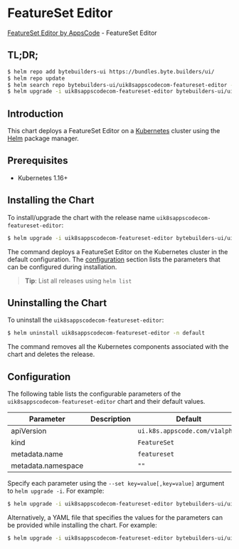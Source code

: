 # FeatureSet Editor

[FeatureSet Editor by AppsCode](https://byte.builders) - FeatureSet Editor

## TL;DR;

```bash
$ helm repo add bytebuilders-ui https://bundles.byte.builders/ui/
$ helm repo update
$ helm search repo bytebuilders-ui/uik8sappscodecom-featureset-editor --version=v0.4.14
$ helm upgrade -i uik8sappscodecom-featureset-editor bytebuilders-ui/uik8sappscodecom-featureset-editor -n default --create-namespace --version=v0.4.14
```

## Introduction

This chart deploys a FeatureSet Editor on a [Kubernetes](http://kubernetes.io) cluster using the [Helm](https://helm.sh) package manager.

## Prerequisites

- Kubernetes 1.16+

## Installing the Chart

To install/upgrade the chart with the release name `uik8sappscodecom-featureset-editor`:

```bash
$ helm upgrade -i uik8sappscodecom-featureset-editor bytebuilders-ui/uik8sappscodecom-featureset-editor -n default --create-namespace --version=v0.4.14
```

The command deploys a FeatureSet Editor on the Kubernetes cluster in the default configuration. The [configuration](#configuration) section lists the parameters that can be configured during installation.

> **Tip**: List all releases using `helm list`

## Uninstalling the Chart

To uninstall the `uik8sappscodecom-featureset-editor`:

```bash
$ helm uninstall uik8sappscodecom-featureset-editor -n default
```

The command removes all the Kubernetes components associated with the chart and deletes the release.

## Configuration

The following table lists the configurable parameters of the `uik8sappscodecom-featureset-editor` chart and their default values.

|     Parameter      | Description |                  Default                  |
|--------------------|-------------|-------------------------------------------|
| apiVersion         |             | <code>ui.k8s.appscode.com/v1alpha1</code> |
| kind               |             | <code>FeatureSet</code>                   |
| metadata.name      |             | <code>featureset</code>                   |
| metadata.namespace |             | <code>""</code>                           |


Specify each parameter using the `--set key=value[,key=value]` argument to `helm upgrade -i`. For example:

```bash
$ helm upgrade -i uik8sappscodecom-featureset-editor bytebuilders-ui/uik8sappscodecom-featureset-editor -n default --create-namespace --version=v0.4.14 --set apiVersion=ui.k8s.appscode.com/v1alpha1
```

Alternatively, a YAML file that specifies the values for the parameters can be provided while
installing the chart. For example:

```bash
$ helm upgrade -i uik8sappscodecom-featureset-editor bytebuilders-ui/uik8sappscodecom-featureset-editor -n default --create-namespace --version=v0.4.14 --values values.yaml
```
